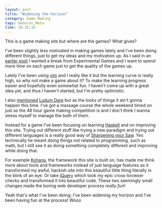 ```yaml
---
layout: post
title: "Widening the horizon"
category: Game Making
tags: General,Meta
time: 16:15:16
---
```

This is a game making site but where are the games? What gives?

I've been slightly less motivated in making games lately and I've been doing different things, just to get my ideas and my motivation up. As I said in an [earlier post][post1] I wanted a break from Experimental Games and I want to spend more time on each game just to get the quality of the games up. 

Lately I've been using [vim][vim] and I really like it but the learning curve is really high, so why not make a game about it? To make the learning progress easier and hopefully even somewhat fun. I haven't come up with a great idea yet, and thus I haven't started, but I'm pretty optimistic.

I also [mentioned][post2] [Ludum Dare][ld] but as the looks of things it ain't gonna happen this time. I've got a massage course the whole weekend timed on just as the 48 hour game making competition is and I don't think I wanna stress myself to manage the both of them. 

Instead for a game I've been focusing on learning [Haskell][haskell] and on improving this site. Trying out different stuff like trying a new paradigm and trying out different languages is a really good way of [Sharpening your Saw][saw]. Yes technically he meant doing things not related to programming, such as math, but I still see it as doing something completely different and improving while doing that.

For example [Kohana][kohana], the framework this site is built on, has made me think more about tools and frameworks instead of just language features as it transformed my awful, hackish site into this beautiful little thing literally in the blink of an eye. Or take [jQuery][jquery] which took my epic cross-browser checks and transformed it into beautiful code. These two seemingly small changes made the boring web developer process *really fun*!

Yeah that's what I've been doing; I've been widening my horizon and I've been having fun at the process! *Wooo*

[post1]: /blog/the_experimental_games
[post2]: /blog/no_game_this_month
[ld]: http://www.ludumdare.com/
[haskell]: http://haskell.org/
[vim]: http://www.vim.org/
[saw]: http://www.codinghorror.com/blog/2009/03/sharpening-the-saw.html
[kohana]: http://kohanaphp.com/
[ruby]: http://rubyonrails.org/
[jquery]: http://jquery.com/

